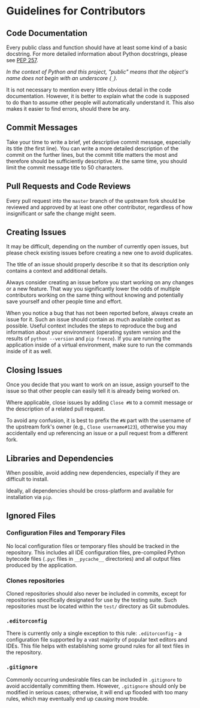 # Guidelines for Contributors

## Code Documentation

Every public class and function should have at least some kind of a basic docstring. For more detailed information about Python docstrings, please see [PEP 257](https://www.python.org/dev/peps/pep-0257/).

*In the context of Python and this project, "public" means that the object's name does not begin with an underscore (`_`).*

It is not necessary to mention every little obvious detail in the code documentation. However, it is better to explain what the code is supposed to do than to assume other people will automatically understand it. This also makes it easier to find errors, should there be any.

## Commit Messages

Take your time to write a brief, yet descriptive commit message, especially its title (the first line). You can write a more detailed description of the commit on the further lines, but the commit title matters the most and therefore should be sufficiently descriptive. At the same time, you should limit the commit message title to 50 characters.

## Pull Requests and Code Reviews

Every pull request into the `master` branch of the upstream fork should be reviewed and approved by at least one other contributor, regardless of how insignificant or safe the change might seem.

## Creating Issues

It may be difficult, depending on the number of currently open issues, but please check existing issues before creating a new one to avoid duplicates.

The title of an issue should properly describe it so that its description only contains a context and additional details.

Always consider creating an issue before you start working on any changes or a new feature. That way you significantly lower the odds of multiple contributors working on the same thing without knowing and potentially save yourself and other people time and effort.

When you notice a bug that has not been reported before, always create an issue for it. Such an issue should contain as much available context as possible. Useful context includes the steps to reproduce the bug and information about your environment (operating system version and the results of `python --version` and `pip freeze`). If you are running the application inside of a virtual environment, make sure to run the commands inside of it as well.

## Closing Issues

Once you decide that you want to work on an issue, assign yourself to the issue so that other people can easily tell it is already being worked on.

Where applicable, close issues by adding `Close #N` to a commit message or the description of a related pull request.

To avoid any confusion, it is best to prefix the `#N` part with the username of the upstream fork's owner (e.g., `Close username#123`), otherwise you may accidentally end up referencing an issue or a pull request from a different fork.

## Libraries and Dependencies

When possible, avoid adding new dependencies, especially if they are difficult to install.

Ideally, all dependencies should be cross-platform and available for installation via `pip`.

## Ignored Files

### Configuration Files and Temporary Files

No local configuration files or temporary files should be tracked in the repository. This includes all IDE configuration files, pre-compiled Python bytecode files (`.pyc` files in `__pycache__` directories) and all output files produced by the application.

### Clones repositories

Cloned repositories should also never be included in commits, except for repositories specifically designated for use by the testing suite. Such repositories must be located within the `test/` directory as Git submodules.

### `.editorconfig`

There is currently only a single exception to this rule: `.editorconfig` - a configuration file supported by a vast majority of popular text editors and IDEs. This file helps with establishing some ground rules for all text files in the repository.

### `.gitignore`

Commonly occurring undesirable files can be included in `.gitignore` to avoid accidentally committing them. However, `.gitignore` should only be modified in serious cases; otherwise, it will end up flooded with too many rules, which may eventually end up causing more trouble.
